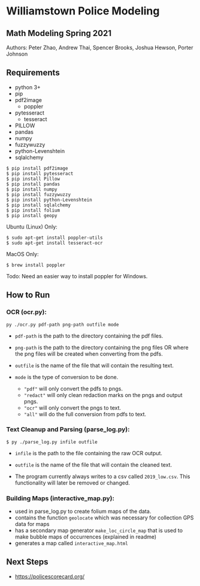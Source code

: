 # Williamstown Police Modeling
## Math Modeling Spring 2021
Authors: Peter Zhao, Andrew Thai, Spencer Brooks, Joshua Hewson, Porter Johnson

## Requirements
- python 3+
- pip
- pdf2image
    - poppler
- pytesseract
    - tesseract
- PILLOW
- pandas
- numpy
- fuzzywuzzy
- python-Levenshtein
- sqlalchemy

```
$ pip install pdf2image
$ pip install pytesseract
$ pip install Pillow
$ pip install pandas
$ pip install numpy
$ pip install fuzzywuzzy
$ pip install python-Levenshtein
$ pip install sqlalchemy
$ pip install folium
$ pip install geopy
```

Ubuntu (Linux) Only:
```
$ sudo apt-get install poppler-utils
$ sudo apt-get install tesseract-ocr
```

MacOS Only:
```
$ brew install poppler
```

Todo: Need an easier way to install poppler for Windows.

## How to Run

### OCR (ocr.py):

```
py ./ocr.py pdf-path png-path outfile mode
```

- `pdf-path` is the path to the directory containing the pdf files.

- `png-path` is the path to the directory containing the png files OR where the png files will be created when converting from the pdfs.

- `outfile` is the name of the file that will contain the resulting text.

- `mode` is the type of conversion to be done.
    - `"pdf"` will only convert the pdfs to pngs.
    - `"redact"` will only clean redaction marks on the pngs and output pngs.
    - `"ocr"` will only convert the pngs to text.
    - `"all"` will do the full conversion from pdfs to text.

### Text Cleanup and Parsing (parse_log.py):

```
$ py ./parse_log.py infile outfile
```

- `infile` is the path to the file containing the raw OCR output.

- `outfile` is the name of the file that will contain the cleaned text.

- The program currently always writes to a csv called `2019_low.csv`. This functionality will later be removed or changed.

### Building Maps (interactive_map.py):
- used in parse_log.py to create folium maps of the data.
- contains the function `geolocate` which was necessary for collection GPS data for maps
- has a secondary map generator `make_loc_circle_map` that is used to make bubble maps of occurrences (explained in readme)
- generates a map called `interactive_map.html`

## Next Steps
- https://policescorecard.org/
